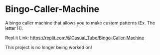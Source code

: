 # Bingo-Caller-Machine

A bingo caller machine that allows you to make custom patterns (Ex. The letter H).



Repl.it Link: https://replit.com/@Casual_Tube/Bingo-Caller-Machine


This project is no longer being worked on!
